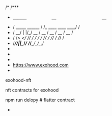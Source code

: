 /*
/***
*     ______           __                    __
*    / _____  ______  / /_  ____  ____  ____/ /
*   / __/ | |/_/ __ \/ __ \/ __ \/ __ \/ __  / 
*  / /____>  </ /_/ / / / / /_/ / /_/ / /_/ /  
* /_____/_/|_|\____/_/ /_/\____/\____/\__,_/   
*                                             
*   
*    
* https://www.exohood.com
*
exohood-nft

nft contracts for exohood

npm run delopy # flatter contract

*
